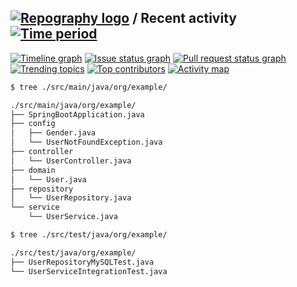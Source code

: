 
## [![Repography logo](https://images.repography.com/logo.svg)](https://repography.com) / Recent activity [![Time period](https://images.repography.com/42546611/demo-equitable-test/demo-test/recent-activity/FpisVTGPymnMFe1zLUc9BEQZP0-0lJiQ26r-NwEg-eA/kGvBFVADZohO0l_W07DXo2ZUSZgAgcACqyaoqBE81oo_badge.svg)](https://repography.com)
[![Timeline graph](https://images.repography.com/42546611/demo-equitable-test/demo-test/recent-activity/FpisVTGPymnMFe1zLUc9BEQZP0-0lJiQ26r-NwEg-eA/kGvBFVADZohO0l_W07DXo2ZUSZgAgcACqyaoqBE81oo_timeline.svg)](https://github.com/demo-equitable-test/demo-test/commits)
[![Issue status graph](https://images.repography.com/42546611/demo-equitable-test/demo-test/recent-activity/FpisVTGPymnMFe1zLUc9BEQZP0-0lJiQ26r-NwEg-eA/kGvBFVADZohO0l_W07DXo2ZUSZgAgcACqyaoqBE81oo_issues.svg)](https://github.com/demo-equitable-test/demo-test/issues)
[![Pull request status graph](https://images.repography.com/42546611/demo-equitable-test/demo-test/recent-activity/FpisVTGPymnMFe1zLUc9BEQZP0-0lJiQ26r-NwEg-eA/kGvBFVADZohO0l_W07DXo2ZUSZgAgcACqyaoqBE81oo_prs.svg)](https://github.com/demo-equitable-test/demo-test/pulls)
[![Trending topics](https://images.repography.com/42546611/demo-equitable-test/demo-test/recent-activity/FpisVTGPymnMFe1zLUc9BEQZP0-0lJiQ26r-NwEg-eA/kGvBFVADZohO0l_W07DXo2ZUSZgAgcACqyaoqBE81oo_words.svg)](https://github.com/demo-equitable-test/demo-test/commits)
[![Top contributors](https://images.repography.com/42546611/demo-equitable-test/demo-test/recent-activity/FpisVTGPymnMFe1zLUc9BEQZP0-0lJiQ26r-NwEg-eA/kGvBFVADZohO0l_W07DXo2ZUSZgAgcACqyaoqBE81oo_users.svg)](https://github.com/demo-equitable-test/demo-test/graphs/contributors)
[![Activity map](https://images.repography.com/42546611/demo-equitable-test/demo-test/recent-activity/FpisVTGPymnMFe1zLUc9BEQZP0-0lJiQ26r-NwEg-eA/kGvBFVADZohO0l_W07DXo2ZUSZgAgcACqyaoqBE81oo_map.svg)](https://github.com/demo-equitable-test/demo-test/commits)


```sh
$ tree ./src/main/java/org/example/

./src/main/java/org/example/
├── SpringBootApplication.java
├── config
│   ├── Gender.java
│   └── UserNotFoundException.java
├── controller
│   └── UserController.java
├── domain
│   └── User.java
├── repository
│   └── UserRepository.java
└── service
    └── UserService.java

```



```sh
$ tree ./src/test/java/org/example/

./src/test/java/org/example/
├── UserRepositoryMySQLTest.java
└── UserServiceIntegrationTest.java
```
